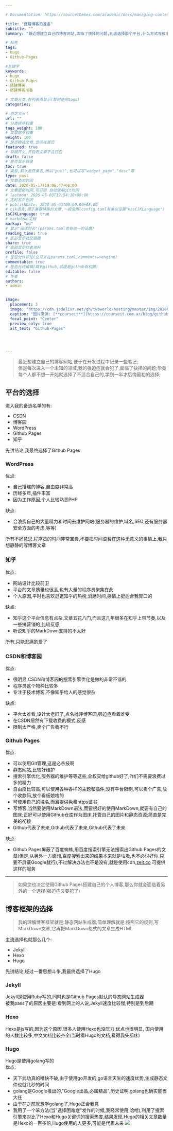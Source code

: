 ```yaml
---

# Documentation: https://sourcethemes.com/academic/docs/managing-content/

title: "搭建博客的准备"
subtitle: ""
summary: "最近想建立自己的博客网站,面临了抉择的问题,到底选择那个平台,什么方式写技术博客"

# 标签
tags: 
- hugo
- Github-Pages

#关键字
keywords:
- hugo
- Github-Pages
- 搭建博客
- 搭建博客准备

# 文章分类,在列表页显示(暂时使用tags)
categories: 

# 自定义url
url: ""
# 分类排序权重
tags_weight: 100
# 文章排序权重
weight: 100
# 是否精选文章,显示在首页
featured: true
# 草稿开关,开启则文章不会打包
draft: false
# 是否显示目录
toc: true
# 类型,默认是目录名,所以"post",也可以写"widget_page","dosc"等
type: post
# 文章添加时间
date: 2020-05-17T19:06:47+08:00
# 文章更新时间,可开启 自动使用git时间
# lastmod: 2020-05-03T19:54:10+08:00
# 定时发布时间
# publishDate: 2020-05-03T00:00:00+08:00
# cjk语言,用于兼容特殊的文章,一般没用(config.toml有类似设置"hasCJKLanguage")
isCJKLanguage: true
# markdown文档
markup: "md"
# 显示"阅读时长"(params.toml也有统一的设置)
reading_time: true
# 底部显示社交链接
share: true
# 底部显示作者资料
profile: false
# 是否允许评论(总开关在params.toml,comments=>engine)
commentable: true
# 是否允许编辑(跳到github,前提是github有权限)
editable: false
# 作者
authors: 
- admin


image:
  placement: 3
  image: "https://cdn.jsdelivr.net/gh/twbworld/hosting@master/img/20200517231715.jpg"
  caption: "图片来源: [**courseit**](https://courseit.com.ar/blog/github-pages-subiendo-nuestro-portfolio/)"
  focal_point: "Center"
  preview_only: true
  alt_text: "Github-Pages"




---
```












> 最近想建立自己的博客网站,便于在开发过程中记录一些笔记;  
但是每次进入一个未知的领域,我的强迫症就会犯了,面临了抉择的问题;毕竟每个人都不想一开始就选择了不适合自己的,学到一半才后悔最初的选择;

## 平台的选择

进入我的备选名单的有:
* CSDN
* 博客园
* WordPress
* Github Pages
* 知乎

先讲结论,我最终选择了Github Pages


### WordPress

优点: 
* 自己搭建的博客,自由度非常高
* 历经多年,插件丰富
* 因为工作原因,个人比较熟悉PHP

缺点: 
* 会浪费自己的大量精力和时间去维护网站(服务器的维护,域名,SEO,还有服务器安全方面的考虑,等等)

所有不好意思,程序员的时间非常宝贵,不要把时间浪费在这种无意义的事情上,我只想静静的写博客文章

### 知乎

优点:
* 网站设计比较前卫
* 平台的文章质量也很高,也有大量的程序员聚集在此
* 个人原因,平时也喜欢逛逛知乎的热榜,消磨时间,感情上挺适合我胃口的

缺点:
* 知乎这个平台信息有点杂,文章五花八门,而且这几年很多在知乎上带节奏,以及一些搞营销的,比较反感
* 听说知乎的MarkDown支持的不太好

所有,只能忍痛割爱了

### CSDN和博客园

优点:
* 很明显,CSDN和博客园的搜索引擎优化是做的非常不错的
* 程序员这个物种比较多
* 专注于技术博客,不像知乎给人的感觉很杂

缺点:
* 平台太难看,设计太老旧了,点名批评博客园,强迫症看着难受
* 在CSDN居然有下载收费的模式,反感
* 限制太严格,卖个广告收不行

### Github Pages
优点:
* 可以使用Git管理,这是必杀技啊
* 静态网站,比较好维护
* 搜索引擎优化,服务器的维护等等这些,全权交给github好了,咋们不需要浪费过多的精力
* 自由度比较高,可以使用各种各样的主题和插件,没有平台限制,可以卖个广告,放个收款码,放个看板娘啥的
* 可使用自己的域名,而且提供免费https证书
* 写博客,当然要使用MarkDown语法,而要很好的使用MarkDown,就要有自己的图床;正好可以使用Github仓库作为图床,托管自己的图片和静态资源;简直是完美的衔接
* Github代表了未来,Github代表了未来,Github代表了未来

缺点:
* Github Pages屏蔽了百度蜘蛛,用百度搜索引擎无法搜索出Github Pages的文章(但是,从另外一方面想,百度搜索出来的结果本来就是垃圾,也不必讨好你.只要不屏蔽Google就行),不过解决办法也不是没有,就是使用cdn,[zeit.co](https://vercel.com/) 可提供这样的服务


------



> 如果您也决定使用Github Pages搭建自己的个人博客,那么你就会面临着另外的一个选择(强迫症又要犯了)

## 博客框架的选择

> 我的理解博客框架就是:静态网站生成器;简单理解就是:按照它的规则,写MarkDown文章,它再把MarkDown格式的文章生成HTML

主流选择也就那么几个:
* Jekyll
* Hexo
* Hugo

先讲结论,经过一番思想斗争,我最终选择了Hugo

### Jekyll
Jekyll是使用Ruby写的,同时也是Github Pages默认的静态网站生成器  
被我pass了的原因主要是:看到网上的人说,Jekyll速度比较慢,特别是到后期

### Hexo
Hexo是js写的,因为这个原因,很多人使用Hexo也没压力,优点也很明显,
国内使用的人数比较多,中文文档比较齐全(当时看Hugo的文档,看得我头都疼)

### Hugo
Hugo是使用golang写的  
优点:
* 天下武功真的唯快不破,由于使用go开发的,go语言天生的速度优势,生成静态文件也就几秒的时间
* golang是Google推出的,"Google出品,必属精品",历史证明,golang也确实能当大任
* 由于在之前就想学golang了,Hugo正合我意
* 我用了一个笨方法(当"选择困难症"发作的时候,我经常使用,哈哈),利用了搜索引擎来对比了Hexo和Hugo关键词的搜索热度,结果发现,Hugo的相关文章数量是Hexo的一百多倍,Hugo使用的人更多,可能是代表未来
![](https://cdn.jsdelivr.net/gh/twbworld/hosting@master/img/20200517212636.png)





